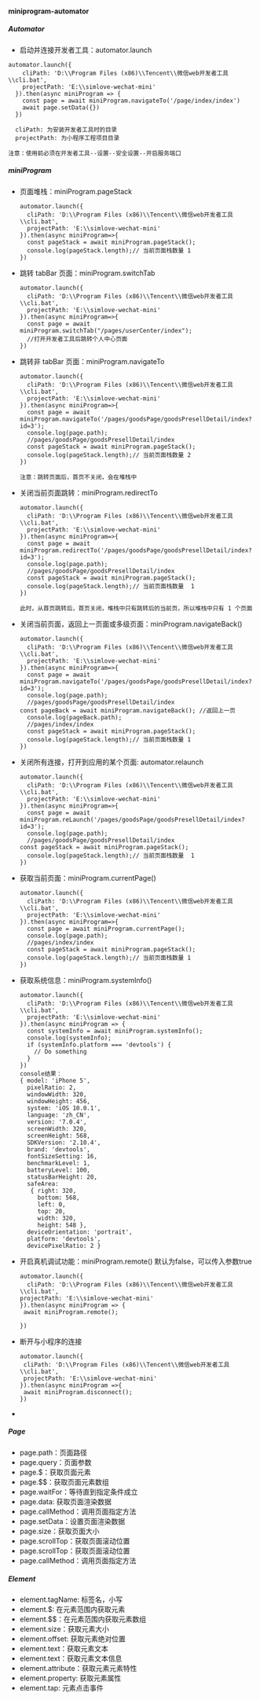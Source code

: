 #### miniprogram-automator

##### Automator

+ 启动并连接开发者工具：automator.launch

```
automator.launch({
    cliPath: 'D:\\Program Files (x86)\\Tencent\\微信web开发者工具\\cli.bat',
    projectPath: 'E:\\simlove-wechat-mini'
  }).then(async miniProgram => {
    const page = await miniProgram.navigateTo('/page/index/index')
    await page.setData({})
  })
  
  cliPath: 为安装开发者工具时的目录
  projectPath: 为小程序工程项目目录
  
注意：使用前必须在开发者工具--设置--安全设置--开启服务端口
```



##### miniProgram

+ 页面堆栈：miniProgram.pageStack

  ```
  automator.launch({
    cliPath: 'D:\\Program Files (x86)\\Tencent\\微信web开发者工具\\cli.bat',
    projectPath: 'E:\\simlove-wechat-mini'
  }).then(async miniProgram=>{
    const pageStack = await miniProgram.pageStack();
    console.log(pageStack.length);// 当前页面栈数量 1
  })
  ```

  

+ 跳转 tabBar 页面：miniProgram.switchTab

  ```
  automator.launch({
    cliPath: 'D:\\Program Files (x86)\\Tencent\\微信web开发者工具\\cli.bat',
    projectPath: 'E:\\simlove-wechat-mini'
  }).then(async miniProgram=>{
    const page = await miniProgram.switchTab("/pages/userCenter/index");
    //打开开发者工具后跳转个人中心页面
  })
  ```

+ 跳转非 tabBar 页面：miniProgram.navigateTo

  ```
  automator.launch({
    cliPath: 'D:\\Program Files (x86)\\Tencent\\微信web开发者工具\\cli.bat',
    projectPath: 'E:\\simlove-wechat-mini'
  }).then(async miniProgram=>{
    const page = await miniProgram.navigateTo('/pages/goodsPage/goodsPresellDetail/index?id=3');
    console.log(page.path);  
    //pages/goodsPage/goodsPresellDetail/index
    const pageStack = await miniProgram.pageStack();
    console.log(pageStack.length);// 当前页面栈数量 2
  })
  
  注意：跳转页面后，首页不关闭，会在堆栈中
  ```

+ 关闭当前页面跳转：miniProgram.redirectTo

  ```
  automator.launch({
    cliPath: 'D:\\Program Files (x86)\\Tencent\\微信web开发者工具\\cli.bat',
    projectPath: 'E:\\simlove-wechat-mini'
  }).then(async miniProgram=>{
    const page = await miniProgram.redirectTo('/pages/goodsPage/goodsPresellDetail/index?id=3');
    console.log(page.path);
    //pages/goodsPage/goodsPresellDetail/index
    const pageStack = await miniProgram.pageStack();
    console.log(pageStack.length);// 当前页面栈数量  1
  })
  
  此时，从首页跳转后，首页关闭，堆栈中只有跳转后的当前页，所以堆栈中只有 1 个页面
  ```

+ 关闭当前页面，返回上一页面或多级页面：miniProgram.navigateBack()

  ```
  automator.launch({
    cliPath: 'D:\\Program Files (x86)\\Tencent\\微信web开发者工具\\cli.bat',
    projectPath: 'E:\\simlove-wechat-mini'
  }).then(async miniProgram=>{
    const page = await miniProgram.navigateTo('/pages/goodsPage/goodsPresellDetail/index?id=3');
    console.log(page.path);
    //pages/goodsPage/goodsPresellDetail/index
  const pageBack = await miniProgram.navigateBack(); //返回上一页
    console.log(pageBack.path);
    //pages/index/index
    const pageStack = await miniProgram.pageStack();
    console.log(pageStack.length);// 当前页面栈数量 1
  })
  ```
  
+ 关闭所有连接，打开到应用的某个页面: automator.relaunch

  ```
  automator.launch({
    cliPath: 'D:\\Program Files (x86)\\Tencent\\微信web开发者工具\\cli.bat',
    projectPath: 'E:\\simlove-wechat-mini'
  }).then(async miniProgram=>{
    const page = await miniProgram.reLaunch('/pages/goodsPage/goodsPresellDetail/index?id=3');
    console.log(page.path);
    //pages/goodsPage/goodsPresellDetail/index
  const pageStack = await miniProgram.pageStack();
    console.log(pageStack.length);// 当前页面栈数量  1
  })
  ```
  
+ 获取当前页面：miniProgram.currentPage()

  ```
  automator.launch({
    cliPath: 'D:\\Program Files (x86)\\Tencent\\微信web开发者工具\\cli.bat',
    projectPath: 'E:\\simlove-wechat-mini'
  }).then(async miniProgram=>{
    const page = await miniProgram.currentPage();
    console.log(page.path);
    //pages/index/index
    const pageStack = await miniProgram.pageStack();
    console.log(pageStack.length);// 当前页面栈数量 1
  })
  
  ```

+ 获取系统信息：miniProgram.systemInfo()

  ```
  automator.launch({
    cliPath: 'D:\\Program Files (x86)\\Tencent\\微信web开发者工具\\cli.bat',
    projectPath: 'E:\\simlove-wechat-mini'
  }).then(async miniProgram => {
    const systemInfo = await miniProgram.systemInfo();
    console.log(systemInfo);
    if (systemInfo.platform === 'devtools') {
      // Do something
    }
  })
  console结果：
  { model: 'iPhone 5',
    pixelRatio: 2,
    windowWidth: 320,
    windowHeight: 456,
    system: 'iOS 10.0.1',
    language: 'zh_CN',
    version: '7.0.4',
    screenWidth: 320,
    screenHeight: 568,
    SDKVersion: '2.10.4',
    brand: 'devtools',
    fontSizeSetting: 16,
    benchmarkLevel: 1,
    batteryLevel: 100,
    statusBarHeight: 20,
    safeArea:
     { right: 320,
       bottom: 568,
       left: 0,
       top: 20,
       width: 320,
       height: 548 },
    deviceOrientation: 'portrait',
    platform: 'devtools',
    devicePixelRatio: 2 }
  ```

+ 开启真机调试功能：miniProgram.remote()  默认为false，可以传入参数true

  ```
  automator.launch({
    cliPath: 'D:\\Program Files (x86)\\Tencent\\微信web开发者工具\\cli.bat',
  projectPath: 'E:\\simlove-wechat-mini'
  }).then(async miniProgram => {
   await miniProgram.remote();
   
  })
  ```
  
+ 断开与小程序的连接

  ```
  automator.launch({
   cliPath: 'D:\\Program Files (x86)\\Tencent\\微信web开发者工具\\cli.bat',
   projectPath: 'E:\\simlove-wechat-mini'
  }).then(async miniProgram =>{
   await miniProgram.disconnect();
  })
  ```

+ 

##### Page

+ page.path：页面路径 
+ page.query：页面参数
+ page.$：获取页面元素
+ page.$$：获取页面元素数组
+ page.waitFor：等待直到指定条件成立
+ page.data:  获取页面渲染数据 
+ page.callMethod：调用页面指定方法
+ page.setData：设置页面渲染数据
+ page.size：获取页面大小
+ page.scrollTop：获取页面滚动位置
+ page.scrollTop：获取页面滚动位置
+ page.callMethod：调用页面指定方法


##### Element
+ element.tagName: 标签名，小写
+ element.$: 在元素范围内获取元素
+ element.$$：在元素范围内获取元素数组
+ element.size：获取元素大小
+ element.offset: 获取元素绝对位置
+ element.text：获取元素文本
+ element.text：获取元素文本信息
+ element.attribute：获取元素元素特性
+ element.property: 获取元素属性
+ element.tap: 元素点击事件
